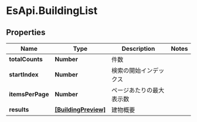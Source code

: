 # EsApi.BuildingList

## Properties

Name | Type | Description | Notes
------------ | ------------- | ------------- | -------------
**totalCounts** | **Number** | 件数 | 
**startIndex** | **Number** | 検索の開始インデックス | 
**itemsPerPage** | **Number** | ページあたりの最大表示数 | 
**results** | [**[BuildingPreview]**](BuildingPreview.md) | 建物概要 | 


